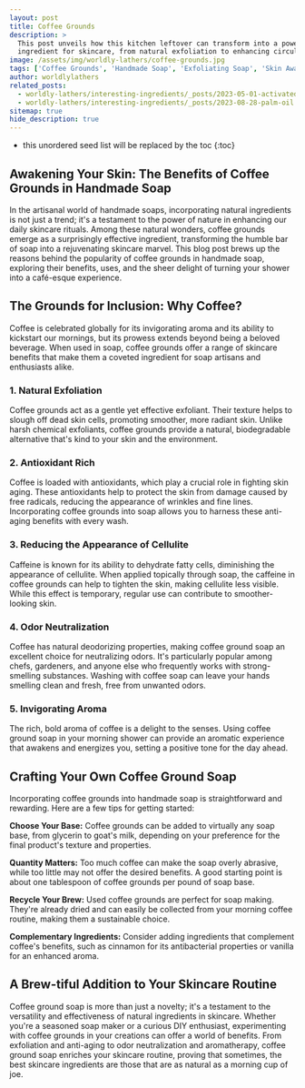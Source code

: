 ```yaml
---
layout: post
title: Coffee Grounds
description: >
  This post unveils how this kitchen leftover can transform into a powerhouse
  ingredient for skincare, from natural exfoliation to enhancing circulation.
image: /assets/img/worldly-lathers/coffee-grounds.jpg
tags: ['Coffee Grounds', 'Handmade Soap', 'Exfoliating Soap', 'Skin Awakening Benefits', 'Rejuvenating Soap Bars']
author: worldlylathers
related_posts:
  - worldly-lathers/interesting-ingredients/_posts/2023-05-01-activated-charcoal.md
  - worldly-lathers/interesting-ingredients/_posts/2023-08-28-palm-oil.md
sitemap: true
hide_description: true
---
```


* this unordered seed list will be replaced by the toc
{:toc}

## Awakening Your Skin: The Benefits of Coffee Grounds in Handmade Soap

In the artisanal world of handmade soaps, incorporating natural ingredients is not just a trend; it's a testament to the power of nature in enhancing our daily skincare rituals. Among these natural wonders, coffee grounds emerge as a surprisingly effective ingredient, transforming the humble bar of soap into a rejuvenating skincare marvel. This blog post brews up the reasons behind the popularity of coffee grounds in handmade soap, exploring their benefits, uses, and the sheer delight of turning your shower into a café-esque experience.

## The Grounds for Inclusion: Why Coffee?

Coffee is celebrated globally for its invigorating aroma and its ability to kickstart our mornings, but its prowess extends beyond being a beloved beverage. When used in soap, coffee grounds offer a range of skincare benefits that make them a coveted ingredient for soap artisans and enthusiasts alike.

### 1. Natural Exfoliation

Coffee grounds act as a gentle yet effective exfoliant. Their texture helps to slough off dead skin cells, promoting smoother, more radiant skin. Unlike harsh chemical exfoliants, coffee grounds provide a natural, biodegradable alternative that's kind to your skin and the environment.

### 2. Antioxidant Rich

Coffee is loaded with antioxidants, which play a crucial role in fighting skin aging. These antioxidants help to protect the skin from damage caused by free radicals, reducing the appearance of wrinkles and fine lines. Incorporating coffee grounds into soap allows you to harness these anti-aging benefits with every wash.

### 3. Reducing the Appearance of Cellulite

Caffeine is known for its ability to dehydrate fatty cells, diminishing the appearance of cellulite. When applied topically through soap, the caffeine in coffee grounds can help to tighten the skin, making cellulite less visible. While this effect is temporary, regular use can contribute to smoother-looking skin.

### 4. Odor Neutralization

Coffee has natural deodorizing properties, making coffee ground soap an excellent choice for neutralizing odors. It's particularly popular among chefs, gardeners, and anyone else who frequently works with strong-smelling substances. Washing with coffee soap can leave your hands smelling clean and fresh, free from unwanted odors.

### 5. Invigorating Aroma

The rich, bold aroma of coffee is a delight to the senses. Using coffee ground soap in your morning shower can provide an aromatic experience that awakens and energizes you, setting a positive tone for the day ahead.

## Crafting Your Own Coffee Ground Soap
Incorporating coffee grounds into handmade soap is straightforward and rewarding. Here are a few tips for getting started:

**Choose Your Base:** Coffee grounds can be added to virtually any soap base, from glycerin to goat's milk, depending on your preference for the final product's texture and properties.

**Quantity Matters:** Too much coffee can make the soap overly abrasive, while too little may not offer the desired benefits. A good starting point is about one tablespoon of coffee grounds per pound of soap base.

**Recycle Your Brew:** Used coffee grounds are perfect for soap making. They're already dried and can easily be collected from your morning coffee routine, making them a sustainable choice.

**Complementary Ingredients:** Consider adding ingredients that complement coffee's benefits, such as cinnamon for its antibacterial properties or vanilla for an enhanced aroma.

## A Brew-tiful Addition to Your Skincare Routine

Coffee ground soap is more than just a novelty; it's a testament to the versatility and effectiveness of natural ingredients in skincare. Whether you're a seasoned soap maker or a curious DIY enthusiast, experimenting with coffee grounds in your creations can offer a world of benefits. From exfoliation and anti-aging to odor neutralization and aromatherapy, coffee ground soap enriches your skincare routine, proving that sometimes, the best skincare ingredients are those that are as natural as a morning cup of joe.